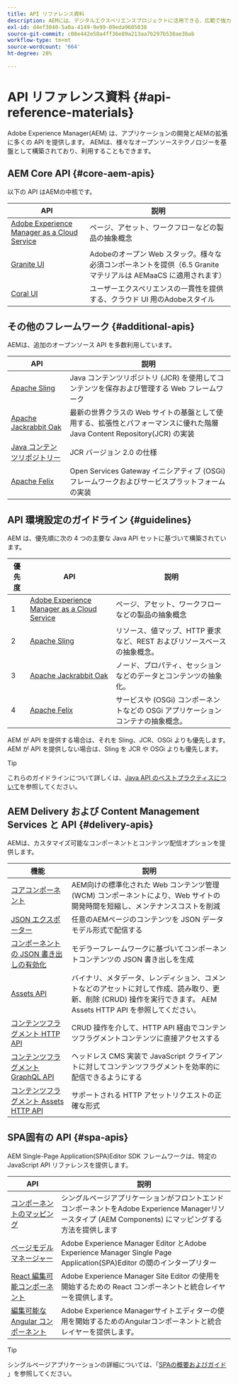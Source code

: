 ```yaml
---
title: API リファレンス資料
description: AEMには、デジタルエクスペリエンスプロジェクトに活用できる、広範で強力な API があります。
exl-id: d4ef3040-5a0a-4149-9e99-09eda9605038
source-git-commit: c08e442e58a4ff36e89a213aa7b297b538ae3bab
workflow-type: tm+mt
source-wordcount: '664'
ht-degree: 28%

---
```


# API リファレンス資料 {#api-reference-materials}

Adobe Experience Manager(AEM) は、アプリケーションの開発とAEMの拡張に多くの API を提供します。 AEMは、様々なオープンソーステクノロジーを基盤として構築されており、利用することもできます。

## AEM Core API {#core-aem-apis}

以下の API はAEMの中核です。

| API | 説明 |
|---|---|
| [Adobe Experience Manager as a Cloud Service](https://www.adobe.io/experience-manager/reference-materials/cloud-service/javadoc/index.html) | ページ、アセット、ワークフローなどの製品の抽象概念 |
| [Granite UI](https://helpx.adobe.com/jp/experience-manager/6-5/sites/developing/using/reference-materials/granite-ui/api/jcr_root/libs/granite/ui/index.html#) | Adobeのオープン Web スタック。様々な必須コンポーネントを提供（6.5 Granite マテリアルは AEMaaCS に適用されます） |
| [Coral UI](https://opensource.adobe.com/coral-spectrum/documentation/) | ユーザーエクスペリエンスの一貫性を提供する、クラウド UI 用のAdobeスタイル |

<!---
|Editor core JavaScript API reference|Provides all the base objects and concepts to support authoring of content resources|
--->

## その他のフレームワーク {#additional-apis}

AEMは、追加のオープンソース API を多数利用しています。

| API | 説明 |
|---|---|
| [Apache Sling](https://sling.apache.org/apidocs/sling11/) | Java コンテンツリポジトリ (JCR) を使用してコンテンツを保存および管理する Web フレームワーク |
| [Apache Jackrabbit Oak](http://jackrabbit.apache.org/oak/docs/oak_api/overview.html) | 最新の世界クラスの Web サイトの基盤として使用する、拡張性とパフォーマンスに優れた階層 Java Content Repository(JCR) の実装 |
| [Java コンテンツリポジトリー](https://www.adobe.io/experience-manager/reference-materials/spec/javax.jcr/javadocs/jcr-2.0/index.html) | JCR バージョン 2.0 の仕様 |
| [Apache Felix](https://felix.apache.org) | Open Services Gateway イニシアティブ (OSGi) フレームワークおよびサービスプラットフォームの実装 |

## API 環境設定のガイドライン {#guidelines}

AEM は、優先順に次の 4 つの主要な Java API セットに基づいて構築されています。

| 優先度 | API | 説明 |
|---|---|---|
| 1 | [Adobe Experience Manager as a Cloud Service](https://www.adobe.io/experience-manager/reference-materials/cloud-service/javadoc/index.html) | ページ、アセット、ワークフローなどの製品の抽象概念 |
| 2 | [Apache Sling](https://sling.apache.org/apidocs/sling11/) | リソース、値マップ、HTTP 要求など、REST およびリソースベースの抽象概念。 |
| 3 | [Apache Jackrabbit Oak](http://jackrabbit.apache.org/oak/docs/oak_api/overview.html) | ノード、プロパティ、セッションなどのデータとコンテンツの抽象化。 |
| 4 | [Apache Felix](https://felix.apache.org／) | サービスや (OSGi) コンポーネントなどの OSGi アプリケーションコンテナの抽象概念。 |

AEM が API を提供する場合は、それを Sling、JCR、OSGi よりも優先します。AEM が API を提供しない場合は、Sling を JCR や OSGi よりも優先します。

>[!TIP]
>
>これらのガイドラインについて詳しくは、[Java API のベストプラクティスについて](https://experienceleague.adobe.com/docs/experience-manager-learn/foundation/development/understand-java-api-best-practices.html?lang=ja)を参照してください。

## AEM Delivery および Content Management Services と API {#delivery-apis}

AEMは、カスタマイズ可能なコンポーネントとコンテンツ配信オプションを提供します。

| 機能 | 説明 |
|---|---|
| [コアコンポーネント](https://experienceleague.adobe.com/docs/experience-manager-core-components/using/introduction.html?lang=ja) | AEM向けの標準化された Web コンテンツ管理 (WCM) コンポーネントにより、Web サイトの開発時間を短縮し、メンテナンスコストを削減 |
| [JSON エクスポーター](/help/implementing/developing/components/json-exporter.md) | 任意のAEMページのコンテンツを JSON データモデル形式で配信する |
| [コンポーネントの JSON 書き出しの有効化](/help/implementing/developing/components/enabling-json-exporter.md) | モデラーフレームワークに基づいてコンポーネントコンテンツの JSON 書き出しを生成 |
| [Assets API](/help/assets/mac-api-assets.md) | バイナリ、メタデータ、レンディション、コメントなどのアセットに対して作成、読み取り、更新、削除 (CRUD) 操作を実行できます。 AEM Assets HTTP API を参照してください。 |
| [コンテンツフラグメント HTTP API](/help/assets/content-fragments/assets-api-content-fragments.md) | CRUD 操作を介して、HTTP API 経由でコンテンツフラグメントコンテンツに直接アクセスする |
| [コンテンツフラグメント GraphQL API](/help/assets/content-fragments/graphql-api-content-fragments.md) | ヘッドレス CMS 実装で JavaScript クライアントに対してコンテンツフラグメントを効率的に配信できるようにする |
| [コンテンツフラグメント Assets HTTP API](https://experienceleague.adobe.com/docs/experience-manager-cloud-service/assets/admin/mac-api-assets.html?lang=ja) | サポートされる HTTP アセットリクエストの正確な形式 |

## SPA固有の API {#spa-apis}

AEM Single-Page Application(SPA)Editor SDK フレームワークは、特定の JavaScript API リファレンスを提供します。

| API | 説明 |
|---|---|
| [コンポーネントのマッピング](https://www.npmjs.com/package/@adobe/aem-spa-component-mapping) | シングルページアプリケーションがフロントエンドコンポーネントをAdobe Experience Managerリソースタイプ (AEM Components) にマッピングする方法を提供します |
| [ページモデルマネージャー](https://www.npmjs.com/package/@adobe/aem-spa-page-model-manager) | Adobe Experience Manager Editor とAdobe Experience Manager Single Page Application(SPA)Editor の間のインタープリター |
| [React 編集可能コンポーネント](https://www.npmjs.com/package/@adobe/aem-react-editable-components) | Adobe Experience Manager Site Editor の使用を開始するための React コンポーネントと統合レイヤーを提供します。 |
| [編集可能な Angular コンポーネント](https://www.npmjs.com/package/@adobe/aem-angular-editable-components) | Adobe Experience Managerサイトエディターの使用を開始するためのAngularコンポーネントと統合レイヤーを提供します。 |

>[!TIP]
>
>シングルページアプリケーションの詳細については、「[SPAの概要およびガイド ](/help/implementing/developing/hybrid/introduction.md)」を参照してください。
